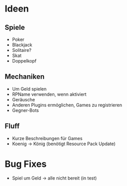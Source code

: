 # Ideen
## Spiele
* Poker
* Blackjack
* Solitaire?
* Skat
* Doppelkopf
## Mechaniken
* Um Geld spielen
* RPName verwenden, wenn aktiviert
* Geräusche
* Anderen Plugins ermöglichen, Games zu registrieren
* Gegner-Bots
## Fluff
* Kurze Beschreibungen für Games
* Koenig -> König (benötigt Resource Pack Update)
# Bug Fixes
* Spiel um Geld -> alle nicht bereit (in test)